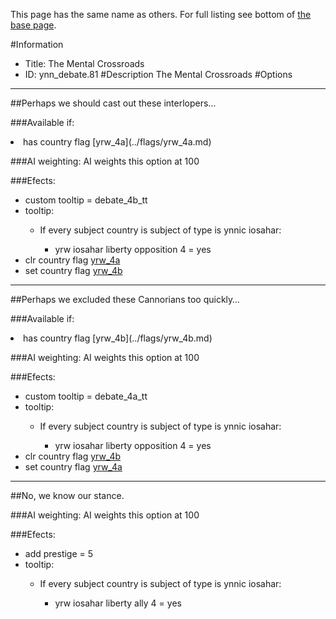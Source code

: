This page has the same name as others. For full listing see bottom of [the base page](the_mental_crossroads.md).

#Information
 - Title: The Mental Crossroads
 - ID: ynn_debate.81
#Description
The Mental Crossroads
#Options

___
##Perhaps we should cast out these interlopers…

###Available if:
<li>has country flag [yrw_4a](../flags/yrw_4a.md)</li>

###AI weighting:
AI weights this option at 100


###Efects:<ul><li>custom tooltip = debate_4b_tt</li><li>tooltip:</li><ul><li>If every subject country is subject of type is ynnic iosahar:</li><ul><li>yrw iosahar liberty opposition 4 = yes</li></ul></ul><li>clr country flag [yrw_4a](../flags/yrw_4a.md)</li><li>set country flag [yrw_4b](../flags/yrw_4b.md)</li></ul>

___
##Perhaps we excluded these Cannorians too quickly…

###Available if:
<li>has country flag [yrw_4b](../flags/yrw_4b.md)</li>

###AI weighting:
AI weights this option at 100


###Efects:<ul><li>custom tooltip = debate_4a_tt</li><li>tooltip:</li><ul><li>If every subject country is subject of type is ynnic iosahar:</li><ul><li>yrw iosahar liberty opposition 4 = yes</li></ul></ul><li>clr country flag [yrw_4b](../flags/yrw_4b.md)</li><li>set country flag [yrw_4a](../flags/yrw_4a.md)</li></ul>

___
##No, we know our stance.

###AI weighting:
AI weights this option at 100


###Efects:<ul><li>add prestige = 5</li><li>tooltip:</li><ul><li>If every subject country is subject of type is ynnic iosahar:</li><ul><li>yrw iosahar liberty ally 4 = yes</li></ul></ul></ul>
